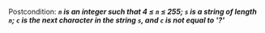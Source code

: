 Postcondition: ***`n` is an integer such that 4 ≤ `n` ≤ 255; `s` is a string of length `n`; `c` is the next character in the string `s`, and `c` is not equal to '?'***